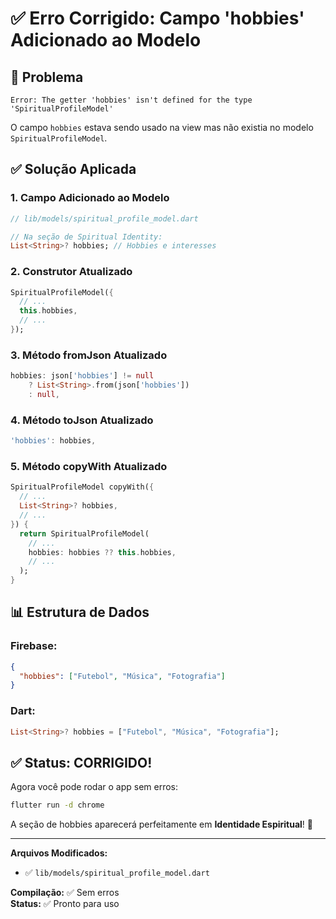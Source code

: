 # ✅ Erro Corrigido: Campo 'hobbies' Adicionado ao Modelo

## 🔧 Problema
```
Error: The getter 'hobbies' isn't defined for the type 'SpiritualProfileModel'
```

O campo `hobbies` estava sendo usado na view mas não existia no modelo `SpiritualProfileModel`.

## ✅ Solução Aplicada

### 1. Campo Adicionado ao Modelo
```dart
// lib/models/spiritual_profile_model.dart

// Na seção de Spiritual Identity:
List<String>? hobbies; // Hobbies e interesses
```

### 2. Construtor Atualizado
```dart
SpiritualProfileModel({
  // ...
  this.hobbies,
  // ...
});
```

### 3. Método fromJson Atualizado
```dart
hobbies: json['hobbies'] != null 
    ? List<String>.from(json['hobbies'])
    : null,
```

### 4. Método toJson Atualizado
```dart
'hobbies': hobbies,
```

### 5. Método copyWith Atualizado
```dart
SpiritualProfileModel copyWith({
  // ...
  List<String>? hobbies,
  // ...
}) {
  return SpiritualProfileModel(
    // ...
    hobbies: hobbies ?? this.hobbies,
    // ...
  );
}
```

## 📊 Estrutura de Dados

### Firebase:
```json
{
  "hobbies": ["Futebol", "Música", "Fotografia"]
}
```

### Dart:
```dart
List<String>? hobbies = ["Futebol", "Música", "Fotografia"];
```

## ✅ Status: CORRIGIDO!

Agora você pode rodar o app sem erros:

```bash
flutter run -d chrome
```

A seção de hobbies aparecerá perfeitamente em **Identidade Espiritual**! 🎉

---

**Arquivos Modificados:**
- ✅ `lib/models/spiritual_profile_model.dart`

**Compilação:** ✅ Sem erros  
**Status:** ✅ Pronto para uso
